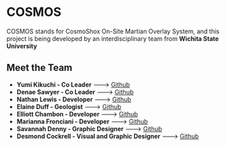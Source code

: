 # COSMOS

COSMOS stands for CosmoShox On-Site Martian Overlay System, and this project is being developed by an interdisciplinary team from **Wichita State University**

## Meet the Team
- **Yumi Kikuchi - Co Leader**  ---> [Github](https://github.com/yvmi)
- **Denae Sawyer - Co Leader**  ---> [Github](https://github.com/denooooooosh)
- **Nathan Lewis - Developer**  ---> [Github](https://github.com/gingabread)
- **Elaine Duff - Geologist**  ---> [Github](https://github.com/elaineduff)
- **Elliott Chambon - Developer** ---> [Github](https://github.com/elliottchambon)
- **Marianna Fronciani - Developer**  ---> [Github](https://github.com/mariannafronciani)
- **Savannah Denny - Graphic Designer** ---> [Github](https://github.com/SavDenny)
- **Desmond Cockrell - Visual and Graphic Designer** ---> [Github](https://github.com/DesmondC15)

